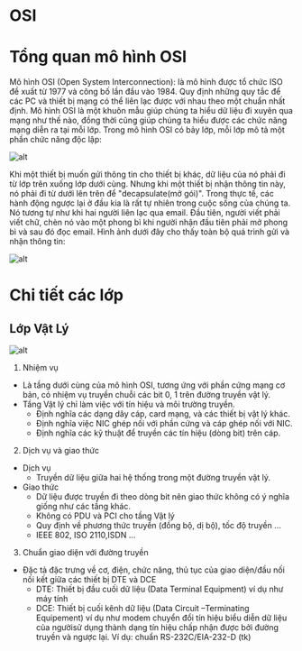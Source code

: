 # OSI
# Tổng quan mô hình OSI
Mô hình OSI (Open System Interconnection): là mô hình được tổ chức ISO đề xuất từ 1977 và công bố lần đầu vào 1984. Quy định những quy tắc để các PC và thiết bị mạng có thể liên lạc được với nhau theo một chuẩn nhất định. Mô hình OSI là một khuôn mẫu giúp chúng ta hiểu dữ liệu đi xuyên qua mạng như thế nào, đồng thời cũng giúp chúng ta hiểu được các chức năng mạng diễn ra tại mỗi lớp. Trong mô hình OSI có bảy lớp, mỗi lớp mô tả một phần chức năng độc lập:

![alt](https://www.9tut.com/images/ccna_self_study/OSI/OSI_Model.jpg)

Khi một thiết bị muốn gửi thông tin cho thiết bị khác, dữ liệu của nó phải đi từ lớp trên xuống lớp dưới cùng. Nhưng khi một thiết bị nhận thông tin này, nó phải đi từ dưới lên trên để "decapsulate(mở gói)". Trong thực tế, các hành động ngược lại ở đầu kia là rất tự nhiên trong cuộc sống của chúng ta. Nó tương tự như khi hai người liên lạc qua email. Đầu tiên, người viết phải viết chữ, chèn nó vào một phong bì khi người nhận đầu tiên phải mở phong bì và sau đó đọc email. Hình ảnh dưới đây cho thấy toàn bộ quá trình gửi và nhận thông tin:

![alt](https://www.9tut.com/images/ccna_self_study/OSI/OSI_Model_sending_receiving.jpg)



# Chi tiết các lớp
## Lớp Vật Lý

![alt](C:\Users\admin\Pictures\Screenshots)

1. Nhiệm vụ
- Là tầng dưới cùng của mô hình OSI, tương ứng với phần cứng mạng cơ bản, có nhiệm vụ truyền chuỗi các bit 0, 1 trên đường truyền vật lý.
- Tầng Vật lý chỉ làm việc với tín hiệu và môi trường truyền.
  - Định nghĩa các dạng dây cáp, card mạng, và các thiết bị
vật lý khác.
  - Định nghĩa việc NIC ghép nối với phần cứng và cáp
ghép nối với NIC.
  - Định nghĩa các kỹ thuật để truyền các tín hiệu (dòng bit)
trên cáp.
2. Dịch vụ và giao thức
- Dịch vụ
  - Truyền dữ liệu giữa hai hệ thống trong một đường truyền vật lý.
- Giao thức
  - Dữ liệu được truyền đi theo dòng bit nên giao thức không có ý nghĩa giống như các tầng khác.
  - Không có PDU và PCI cho tầng Vật lý
  - Quy định về phương thức truyền (đồng bộ, dị bộ), tốc độ truyền …
  - IEEE 802, ISO 2110,ISDN …
3. Chuẩn giao diện với đường truyền
- Đặc tả đặc trưng về cơ, điện, chức năng, thủ tục của giao diện/đầu nối nối kết giữa các thiết bị DTE và DCE
  - DTE: Thiết bị đầu cuối dữ liệu (Data Terminal Equipment) ví dụ như máy tính
  - DCE: Thiết bị cuối kênh dữ liệu (Data Circuit –Terminating Equipement) ví dụ như modem chuyển đổi tín hiệu biểu diễn dữ liệu của ngườisử dụng thành dạng tín hiệu chấp nhận được bởi đường truyền và ngược lại.
   Ví dụ: chuẩn RS-232C/EIA-232-D (tk)
